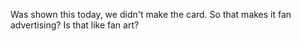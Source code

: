 Was shown this today, we didn't make the card. So that makes it fan advertising? Is that like fan art? 